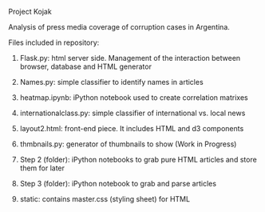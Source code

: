 Project Kojak

Analysis of press media coverage of corruption cases in Argentina.

Files included in repository:

1. Flask.py: html server side. Management of the interaction between browser, database and HTML generator

2. Names.py: simple classifier to identify names in articles

3. heatmap.ipynb: iPython notebook used to create correlation matrixes

4. internationalclass.py: simple classifier of international vs. local news

5. layout2.html: front-end piece. It includes HTML and d3 components

6. thmbnails.py: generator of thumbnails to show (Work in Progress)

7. Step 2 (folder): iPython notebooks to grab pure HTML articles and store them for later

8. Step 3 (folder): iPython notebook to grab and parse articles

9. static: contains master.css (styling sheet) for HTML

